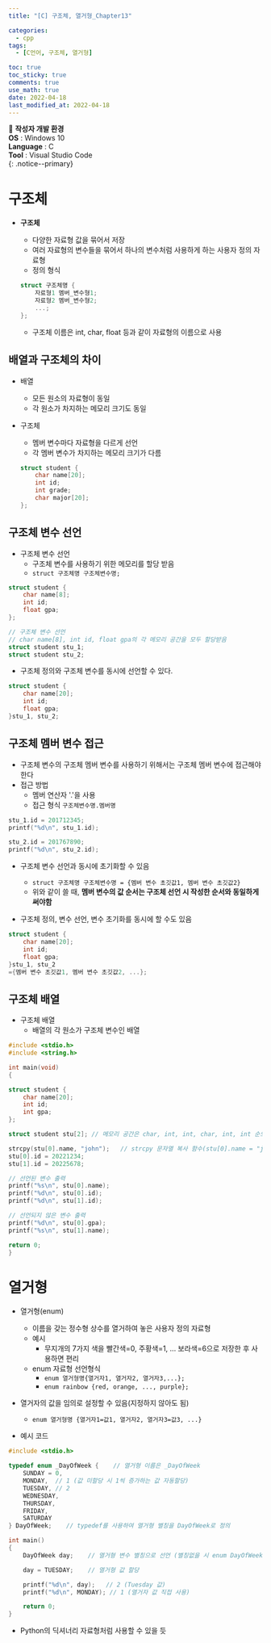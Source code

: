 ```yaml
---
title: "[C] 구조체, 열거형_Chapter13"

categories:
  - cpp
tags:
  - [C언어, 구조체, 열거형]

toc: true
toc_sticky: true
comments: true
use_math: true
date: 2022-04-18
last_modified_at: 2022-04-18
---
```


📌 **작성자 개발 환경** <br>
**OS** : Windows 10 <br>
**Language** : C<br>
**Tool** : Visual Studio Code<br>
{: .notice--primary}

# 구조체

- **구조체**
    - 다양한 자료형 값을 묶어서 저장
    - 여러 자료형의 변수들을 묶어서 하나의 변수처럼 사용하게 하는 사용자 정의 자료형
    - 정의 형식

    ```c
    struct 구조체명 {
        자료형1 멤버_변수형1;
        자료형2 멤버_변수형2;
        ...;
    };
    ```

    - 구조체 이름은 int, char, float 등과 같이 자료형의 이름으로 사용

## 배열과 구조체의 차이

- 배열
    - 모든 원소의 자료형이 동일
    - 각 원소가 차지하는 메모리 크기도 동일

- 구조체
    - 멤버 변수마다 자료형을 다르게 선언
    - 각 멤버 변수가 차지하는 메모리 크기가 다름
    
    ```c
    struct student {
        char name[20];
        int id;
        int grade;
        char major[20];
    };
    ```

## 구조체 변수 선언

- 구조체 변수 선언
    - 구조체 변수를 사용하기 위한 메모리를 할당 받음
    - `struct 구조체명 구조체변수명;`

```c
struct student {
    char name[8];
    int id;
    float gpa;
};

// 구조체 변수 선언
// char name[8], int id, float gpa의 각 메모리 공간을 모두 할당받음
struct student stu_1;   
struct student stu_2;

```

- 구조체 정의와 구조체 변수를 동시에 선언할 수 있다.<br>

```c
struct student {
    char name[20];
    int id;
    float gpa;
}stu_1, stu_2;
```


## 구조체 멤버 변수 접근

- 구조체 변수의 구조체 멤버 변수를 사용하기 위해서는 구조체 멤버 변수에 접근해야 한다
- 접근 방법
    - 멤버 연산자 '.'을 사용
    - 접근 형식
    `구조체변수명.멤버명`

```c
stu_1.id = 201712345;
printf("%d\n", stu_1.id);

stu_2.id = 201767890;
printf("%d\n", stu_2.id);
```

- 구조체 변수 선언과 동시에 초기화할 수 있음
    - `struct 구조체명 구조체변수명 = {멤버 변수 초깃값1, 멤버 변수 초깃값2}`
    - 위와 같이 쓸 때, **멤버 변수의 값 순서는 구조체 선언 시 작성한 순서와 동일하게 써야함**

- 구조체 정의, 변수 선언, 변수 초기화를 동시에 할 수도 있음

```c
struct student {
    char name[20];
    int id;
    float gpa;
}stu_1, stu_2
={멤버 변수 초깃값1, 멤버 변수 초깃값2, ...};
```

## 구조체 배열

- 구조체 배열
    - 배열의 각 원소가 구조체 변수인 배열

```c
#include <stdio.h>
#include <string.h>

int main(void)
{

struct student {
    char name[20];
    int id;
    int gpa;
};

struct student stu[2]; // 메모리 공간은 char, int, int, char, int, int 순으로 할당됨

strcpy(stu[0].name, "john");   // strcpy 문자열 복사 함수(stu[0].name = "john"은 C에서 불가)
stu[0].id = 20221234;
stu[1].id = 20225678;

// 선언된 변수 출력
printf("%s\n", stu[0].name);
printf("%d\n", stu[0].id);
printf("%d\n", stu[1].id);

// 선언되지 않은 변수 출력
printf("%d\n", stu[0].gpa);
printf("%s\n", stu[1].name);

return 0;
}
```

# 열거형

- 열거형(enum)
    - 이름을 갖는 정수형 상수를 열거하여 놓은 사용자 정의 자료형
    - 예시
        - 무지개의 7가지 색을 빨간색=0, 주황색=1, ... 보라색=6으로 저장한 후 사용하면 편리
    - enum 자료형 선언형식
        - `enum 열거형명{열거자1, 열거자2, 열거자3,...};`
        - `enum rainbow {red, orange, ..., purple};`

- 열거자의 값을 임의로 설정할 수 있음(지정하지 않아도 됨)
    - `enum 열거형명 {열거자1=값1, 열거자2, 열거자3=값3, ...}`

- 예시 코드 

```c
#include <stdio.h>

typedef enum _DayOfWeek {    // 열거형 이름은 _DayOfWeek
    SUNDAY = 0,
    MONDAY,  // 1 (값 미할당 시 1씩 증가하는 값 자동할당)
    TUESDAY, // 2
    WEDNESDAY,
    THURSDAY,
    FRIDAY,
    SATURDAY
} DayOfWeek;    // typedef를 사용하여 열거형 별칭을 DayOfWeek로 정의

int main()
{
    DayOfWeek day;    // 열거형 변수 별칭으로 선언 (별칭없을 시 enum DayOfWeek day;)

    day = TUESDAY;    // 열거형 값 할당

    printf("%d\n", day);   // 2 (Tuesday 값)
    printf("%d\n", MONDAY); // 1 (열거자 값 직접 사용)

    return 0;
}
```

- Python의 딕셔너리 자료형처럼 사용할 수 있을 듯